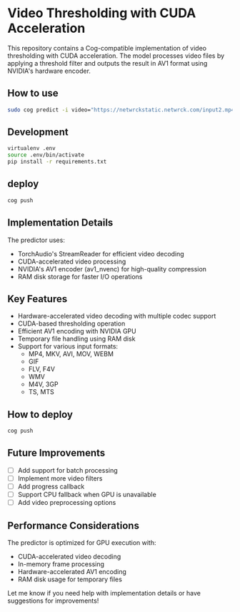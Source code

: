 # Video Thresholding with CUDA Acceleration

This repository contains a Cog-compatible implementation of video thresholding with CUDA acceleration. The model processes video files by applying a threshold filter and outputs the result in AV1 format using NVIDIA's hardware encoder.

## How to use

```bash
sudo cog predict -i video="https://netwrckstatic.netwrck.com/input2.mp4" -i threshold=0.5
```

## Development

```bash
virtualenv .env
source .env/bin/activate
pip install -r requirements.txt
```



## deploy

```bash
cog push
```

## Implementation Details

The predictor uses:
- TorchAudio's StreamReader for efficient video decoding
- CUDA-accelerated video processing
- NVIDIA's AV1 encoder (av1_nvenc) for high-quality compression
- RAM disk storage for faster I/O operations

## Key Features

- Hardware-accelerated video decoding with multiple codec support
- CUDA-based thresholding operation
- Efficient AV1 encoding with NVIDIA GPU
- Temporary file handling using RAM disk
- Support for various input formats:
  - MP4, MKV, AVI, MOV, WEBM
  - GIF
  - FLV, F4V
  - WMV
  - M4V, 3GP
  - TS, MTS

## How to deploy

```bash
cog push
```

## Future Improvements

- [ ] Add support for batch processing
- [ ] Implement more video filters
- [ ] Add progress callback
- [ ] Support CPU fallback when GPU is unavailable
- [ ] Add video preprocessing options

## Performance Considerations

The predictor is optimized for GPU execution with:
- CUDA-accelerated video decoding
- In-memory frame processing
- Hardware-accelerated AV1 encoding
- RAM disk usage for temporary files

Let me know if you need help with implementation details or have suggestions for improvements!